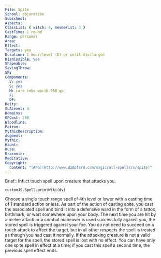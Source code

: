 ```yaml
---
File: Spite
School: abjuration
Subschool: 
Aspects: 
ClassList: { witch: 4, mesmerist: 3 }
CastTime: 1 round
Range: personal
Area: 
Effect: 
Targets: you
Duration: 1 hour/level (D) or until discharged
Dismissible: yes
Shapeable: 
SavingThrow: 
SR: 
Components:
  V: yes
  S: yes
  M: rare inks worth 250 gp
  F: 
  DF: 
Deity: 
SLALevel: 4
Domains: 
GPCost: 250
Bloodline: 
Patron: 
MythicDescription: 
Augment: 
Mythic: 
Haunt: 
Ruse: 
Draconic: 
Meditative: 
Copyright:
  Content: "[APG](http://www.d20pfsrd.com/magic/all-spells/s/spite)"
---
```

Brief:: Inflict touch spell upon creature that attacks you.

```dataviewjs
customJS.Spell.printWiki(dv)
```

Choose a single touch range spell of 4th level or lower with a casting time of 1 standard action or less. As part of the action of casting spite, you cast the associated spell and bind it into a defensive ward in the form of a tattoo, birthmark, or wart somewhere upon your body. The next time you are hit by a melee attack or a combat maneuver is used successfully against you, the stored spell is triggered against your foe. You do not need to succeed on a touch attack to affect the target, but in all other respects the spell is treated as though you had cast it normally. If the attacking creature is not a valid target for the spell, the stored spell is lost with no effect.  You can have only one spite spell in effect at a time; if you cast this spell a second time, the previous spell effect ends.
